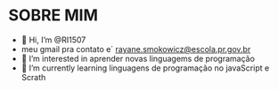 # SOBRE MIM

- 👋 Hi, I’m @RI1507
-  meu gmail pra contato e´ rayane.smokowicz@escola.pr.gov.br
- 👀 I’m interested in  aprender novas linguagems de programação
- 🌱 I’m currently learning  linguagens de programação no javaScript e Scrath

<!---
RI1507/RI1507 is a ✨ special ✨ repository because its `README.md` (this file) appears on your GitHub profile.
You can click the Preview link to take a look at your changes.
--->
